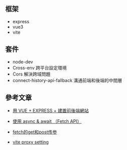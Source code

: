 ## 框架

- express
- vue3
- vite

## 套件

- node-dev
- Cross-env 跨平台設定環境
- Cors 解決跨域問題
- connect-history-api-fallback 溝通前端和後端的中間層

## 參考文章

- [用 VUE + EXPRESS + 建置前後端網站](https://muki.tw/tech/vue/vue-express-project/)
- [使用 async & await （Fetch API）](https://ithelp.ithome.com.tw/articles/10263449?sc=rss.iron)
- [fetch的get和post传参](https://blog.csdn.net/dylan_zeng92/article/details/75371034)

- [vite proxy setting](https://cn.vitejs.dev/config/server-options.html#server-proxy)

<!-- "start": "node-dev ./bin/www" -->